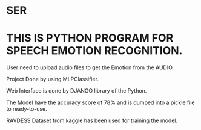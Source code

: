 # SER

# THIS IS PYTHON PROGRAM FOR SPEECH EMOTION RECOGNITION.

User need to upload audio files to get the Emotion from the AUDIO.

Project Done by using MLPClassifier.

Web Interface is done by DJANGO library of the Python.

The Model have the accuracy score of 78% and is dumped into a pickle file to ready-to-use.

RAVDESS Dataset from kaggle has been used for training the model.
